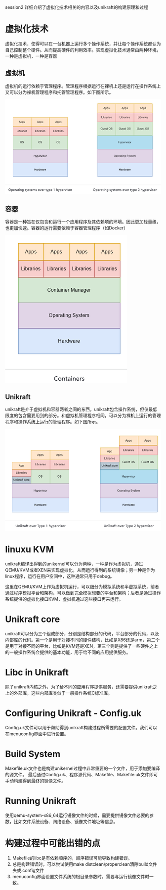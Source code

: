 session2 详细介绍了虚拟化技术相关的内容以及unikraft的构建原理和过程

# 虚拟化技术

虚拟化技术，使得可以在一台机器上运行多个操作系统，并让每个操作系统都认为自己控制整个硬件。从而提高硬件的利用效率。实现虚拟化技术通常由两种环境，一种是虚拟机，一种是容器

## 虚拟机
虚拟机的运行依赖于管理程序。管理程序根据运行在裸机上还是运行在操作系统上又可以分为裸机管理程序和托管管理程序。如下图所示。

![Alt text](../img/虚拟机类型.png)

## 容器
容器是一种旨在仅包含和运行一个应用程序及其依赖项的环境。因此更加轻量级，也更加快速。容器的运行需要依赖于容器管理程序（如Docker）

![Alt text](../img/容器.png)

## Unikraft
unikraft是介于虚拟机和容器两者之间的东西，unikraft包含操作系统，但仅最低限度的包含需要用到的部分。和虚拟机管理程序相同，可以分为裸机上运行的管理程序和操作系统上运行的管理程序。如下图所示。

![Alt text](../img/unikraft类型.png)

# linuxu KVM
unikraft编译出得到的unikernel可以分为两种，一种是作为虚拟机，通过QEMU/KVM或者XEN来实现虚拟化，从而运行得到的系统镜像；另一种是作为linux程序，运行在用户空间中，这种通常只用于debug。

这里在QEMU/KVM上作为虚拟机运行，可以细分为模拟系统和半虚拟系统，前者通过程序模拟平台和架构，可以做到完全模拟想要的平台和架构；后者是通过操作系统提供的虚拟化接口KVM，虚拟机通过这些接口再来运行。

# Unikraft core
unikraft可以分为三个组成部分，分别是结构部分的代码，平台部分的代码，以及内部库的代码。第一个是用于对接不同的硬件结构，比如是X86还是arm，第二个是用于对接不同的平台，比如是KVM还是XEN，第三个则是提供了一些硬件之上的一般操作系统会提供的基本功能，用于给不同的应用提供服务。

# Libc in Unikraft
除了unikraft内核之外，为了给不同的应用程序提供服务，还需要提供unikraft之上的外部库，这些内部库类似于一般操作系统C标准库。

# Configuring Unikraft - Config.uk
Config.uk文件可以用于帮助得到unikraft构建过程所需要的配置文件。我们可以在menuconfig界面中进行设置。

# Build System
Makefile.uk文件也是构建unikernel过程中非常重要的一个文件，用于添加要编译的源文件。
最后通过Config.uk、程序源代码、Makefile、Makefile.uk文件即可手动构建得到最终的镜像文件。

# Running Unikraft
使用qemu-system-x86_64运行镜像文件的时候，需要提供镜像文件必要的参数，比如文件系统设备、网络设备、镜像文件地址等信息。

# 构建过程中可能出错的点
1. Makefile的libc是有依赖顺序的，顺序错误可能导致构建错误。
2. 总是构建错误时，可以尝试使用make distclean/properclean清除build文件夹或.config文件
3. menuconfig界面设置文件系统的根目录参数时，需要与运行镜像文件时一致。
